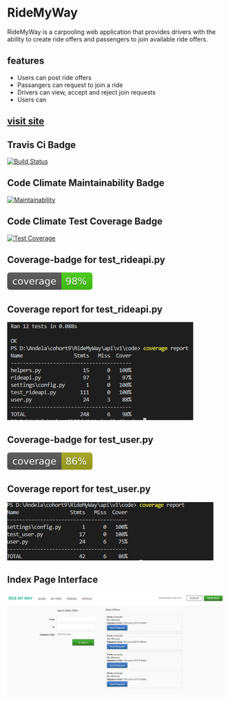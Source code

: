 # RideMyWay

RideMyWay is a carpooling web application that provides drivers with the ability to create ride offers
and passengers to join available ride offers.
	
## features 
- Users can post ride offers
- Passangers can request to join a ride
- Drivers can view, accept and reject join requests
- Users can 

## [visit site](https://byarustev.github.io/RideMyWay/ui/)

## Travis Ci Badge
[![Build Status](https://travis-ci.org/byarustev/RideMyWay.svg?branch=develop)](https://travis-ci.org/byarustev/RideMyWay)

## Code Climate Maintainability Badge
[![Maintainability](https://api.codeclimate.com/v1/badges/e2fc728dd654f09e2d68/maintainability)](https://codeclimate.com/github/byarustev/RideMyWay/maintainability)

## Code Climate Test Coverage Badge
[![Test Coverage](https://api.codeclimate.com/v1/badges/e2fc728dd654f09e2d68/test_coverage)](https://codeclimate.com/github/byarustev/RideMyWay/test_coverage)

## Coverage-badge for test_rideapi.py
![Coverage-badge](api/v1/coverage/coverage.svg)

## Coverage report for test_rideapi.py
![Coverage-report](api/v1/coverage/coverage_report1.PNG)

## Coverage-badge for test_user.py
![Coverage-badge](api/v1/coverage/coverage_u.svg)

## Coverage report for test_user.py
![Coverage-report](api/v1/coverage/coverage_report2.PNG)

## Index Page Interface
![alt text](https://raw.githubusercontent.com/byarustev/RideMyWay/feature/ui/design/index.png)
